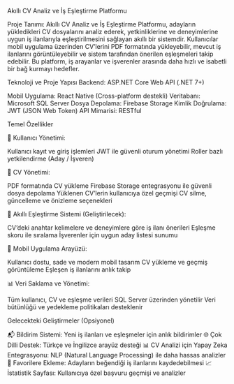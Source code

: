 Akıllı CV Analiz ve İş Eşleştirme Platformu

Proje Tanımı:
Akıllı CV Analiz ve İş Eşleştirme Platformu, adayların yükledikleri CV dosyalarını analiz ederek, yetkinliklerine ve deneyimlerine uygun iş ilanlarıyla eşleştirilmesini sağlayan akıllı bir sistemdir. Kullanıcılar mobil uygulama üzerinden CV’lerini PDF formatında yükleyebilir, mevcut iş ilanlarını görüntüleyebilir ve sistem tarafından önerilen eşleşmeleri takip edebilir. Bu platform, iş arayanlar ve işverenler arasında daha hızlı ve isabetli bir bağ kurmayı hedefler.

Teknoloji ve Proje Yapısı
Backend: ASP.NET Core Web API (.NET 7+)

Mobil Uygulama: React Native (Cross-platform destekli)
Veritabanı: Microsoft SQL Server
Dosya Depolama: Firebase Storage
Kimlik Doğrulama: JWT (JSON Web Token)
API Mimarisi: RESTful

Temel Özellikler

🔐 Kullanıcı Yönetimi:

Kullanıcı kayıt ve giriş işlemleri
JWT ile güvenli oturum yönetimi
Roller bazlı yetkilendirme (Aday / İşveren)

📄 CV Yönetimi:

PDF formatında CV yükleme
Firebase Storage entegrasyonu ile güvenli dosya depolama
Yüklenen CV’lerin kullanıcıya özel geçmişi
CV silme, güncelleme ve önizleme seçenekleri

🧠 Akıllı Eşleştirme Sistemi (Geliştirilecek):

CV’deki anahtar kelimelere ve deneyimlere göre iş ilanı önerileri
Eşleşme skoru ile sıralama
İşverenler için uygun aday listesi sunumu

📱 Mobil Uygulama Arayüzü:

Kullanıcı dostu, sade ve modern mobil tasarım
CV yükleme ve geçmiş görüntüleme
Eşleşen iş ilanlarını anlık takip

📊 Veri Saklama ve Yönetimi:

Tüm kullanıcı, CV ve eşleşme verileri SQL Server üzerinden yönetilir
Veri bütünlüğü ve yedekleme politikaları desteklenir

Gelecekteki Geliştirmeler (Opsiyonel)

📬 Bildirim Sistemi: Yeni iş ilanları ve eşleşmeler için anlık bildirimler
🌐 Çok Dilli Destek: Türkçe ve İngilizce arayüz desteği
📊 CV Analizi için Yapay Zeka Entegrasyonu: NLP (Natural Language Processing) ile daha hassas analizler
📌 Favorilere Ekleme: Adayların beğendiği iş ilanlarını kaydedebilmesi
📈 İstatistik Sayfası: Kullanıcıya özel başvuru geçmişi ve analizler

